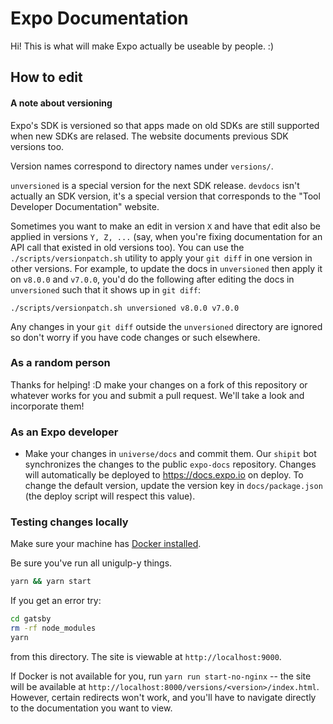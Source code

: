# Expo Documentation

Hi! This is what will make Expo actually be useable by people. :)

## How to edit

#### A note about versioning

Expo's SDK is versioned so that apps made on old SDKs are still supported
when new SDKs are relased. The website documents previous SDK versions too.

Version names correspond to directory names under `versions/`.

`unversioned` is a special version for the next SDK release. `devdocs` isn't
actually an SDK version, it's a special version that corresponds to the
"Tool Developer Documentation" website.

Sometimes you want to make an edit in version `X` and have that edit also
be applied in versions `Y, Z, ...` (say, when you're fixing documentation for an
API call that existed in old versions too). You can use the
`./scripts/versionpatch.sh` utility to apply your `git diff` in one version in
other versions. For example, to update the docs in `unversioned` then apply it
on `v8.0.0` and `v7.0.0`, you'd do the following after editing the docs in
`unversioned` such that it shows up in `git diff`:

```./scripts/versionpatch.sh unversioned v8.0.0 v7.0.0```

Any changes in your `git diff` outside the `unversioned` directory are ignored
so don't worry if you have code changes or such elsewhere.

### As a random person

Thanks for helping! :D make your changes on a fork of this repository or
whatever works for you and submit a pull request. We'll take a look and
incorporate them!

### As an Expo developer

- Make your changes in `universe/docs` and commit them. Our `shipit` bot
synchronizes the changes to the public `expo-docs` repository. Changes will
automatically be deployed to https://docs.expo.io on deploy. To change
the default version, update the version key in `docs/package.json` (the
deploy script will respect this value).

### Testing changes locally

Make sure your machine has [Docker installed](https://docs.docker.com/engine/installation/#platform-support-matrix).

Be sure you've run all unigulp-y things.

```bash
yarn && yarn start
```

If you get an error try:

```bash
cd gatsby
rm -rf node_modules
yarn
```

from this directory. The site is viewable at `http://localhost:9000`.

If Docker is not available for you, run `yarn run start-no-nginx` -- the site will be available at `http://localhost:8000/versions/<version>/index.html`. However, certain redirects won't work, and you'll have to navigate directly to the documentation you want to view.
